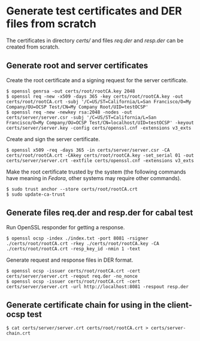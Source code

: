 Generate test certificates and DER files from scratch
=====================================================

The certificates in directory *certs/* and files *req.der* and *resp.der* can
be created from scratch.

Generate root and server certificates
-------------------------------------

Create the root certificate and a signing request for the server certificate.

```ShellSession
$ openssl genrsa -out certs/root/rootCA.key 2048
$ openssl req -new -x509 -days 365 -key certs/root/rootCA.key -out certs/root/rootCA.crt -subj '/C=US/ST=California/L=San Francisco/O=My Company/OU=OCSP Test/CN=My Company Root/UID=testOCSP'
$ openssl req -new -newkey rsa:2048 -nodes -out certs/server/server.csr -subj '/C=US/ST=California/L=San Francisco/O=My Company/OU=OCSP Test/CN=localhost/UID=testOCSP' -keyout certs/server/server.key -config certs/openssl.cnf -extensions v3_exts
```

Create and sign the server certificate.

```ShellSession
$ openssl x509 -req -days 365 -in certs/server/server.csr -CA certs/root/rootCA.crt -CAkey certs/root/rootCA.key -set_serial 01 -out certs/server/server.crt -extfile certs/openssl.cnf -extensions v3_exts
```

Make the root certificate trusted by the system (the following commands have
meaning in *Fedora*, other systems may require other commands).

```ShellSession
$ sudo trust anchor --store certs/root/rootCA.crt
$ sudo update-ca-trust
```

Generate files req.der and resp.der for cabal test
--------------------------------------------------

Run OpenSSL responder for getting a response.

```ShellSession
$ openssl ocsp -index ./index.txt -port 8081 -rsigner ./certs/root/rootCA.crt -rkey ./certs/root/rootCA.key -CA ./certs/root/rootCA.crt -resp_key_id -nmin 1 -text
```

Generate request and response files in DER format.

```ShellSession
$ openssl ocsp -issuer certs/root/rootCA.crt -cert certs/server/server.crt -reqout req.der -no_nonce
$ openssl ocsp -issuer certs/root/rootCA.crt -cert certs/server/server.crt -url http://localhost:8081 -respout resp.der
```

Generate certificate chain for using in the client-ocsp test
------------------------------------------------------------

```ShellSession
$ cat certs/server/server.crt certs/root/rootCA.crt > certs/server-chain.crt
```

